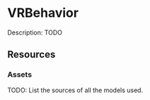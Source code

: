 # VRBehavior
Description: TODO

## Resources
### Assets
  TODO: List the sources of all the models used.
